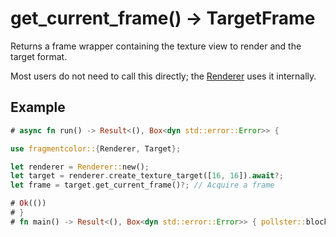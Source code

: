 # get_current_frame() -> TargetFrame

Returns a frame wrapper containing the texture view to render and the target format.

Most users do not need to call this directly; the [Renderer](https://fragmentcolor.org/api/core/renderer) uses it internally.

## Example

```rust
# async fn run() -> Result<(), Box<dyn std::error::Error>> {

use fragmentcolor::{Renderer, Target};

let renderer = Renderer::new();
let target = renderer.create_texture_target([16, 16]).await?;
let frame = target.get_current_frame()?; // Acquire a frame

# Ok(())
# }
# fn main() -> Result<(), Box<dyn std::error::Error>> { pollster::block_on(run()) }
```
